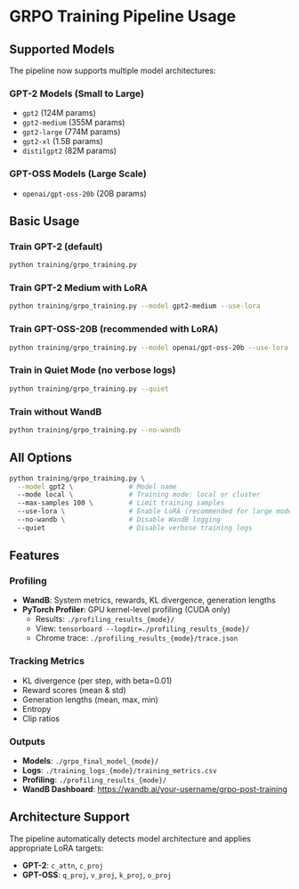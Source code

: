 # GRPO Training Pipeline Usage

## Supported Models

The pipeline now supports multiple model architectures:

### GPT-2 Models (Small to Large)
- `gpt2` (124M params)
- `gpt2-medium` (355M params)
- `gpt2-large` (774M params)
- `gpt2-xl` (1.5B params)
- `distilgpt2` (82M params)

### GPT-OSS Models (Large Scale)
- `openai/gpt-oss-20b` (20B params)

## Basic Usage

### Train GPT-2 (default)
```bash
python training/grpo_training.py
```

### Train GPT-2 Medium with LoRA
```bash
python training/grpo_training.py --model gpt2-medium --use-lora
```

### Train GPT-OSS-20B (recommended with LoRA)
```bash
python training/grpo_training.py --model openai/gpt-oss-20b --use-lora --mode cluster
```

### Train in Quiet Mode (no verbose logs)
```bash
python training/grpo_training.py --quiet
```

### Train without WandB
```bash
python training/grpo_training.py --no-wandb
```

## All Options

```bash
python training/grpo_training.py \
  --model gpt2 \              # Model name
  --mode local \              # Training mode: local or cluster
  --max-samples 100 \         # Limit training samples
  --use-lora \                # Enable LoRA (recommended for large models)
  --no-wandb \                # Disable WandB logging
  --quiet                     # Disable verbose training logs
```

## Features

### Profiling
- **WandB**: System metrics, rewards, KL divergence, generation lengths
- **PyTorch Profiler**: GPU kernel-level profiling (CUDA only)
  - Results: `./profiling_results_{mode}/`
  - View: `tensorboard --logdir=./profiling_results_{mode}/`
  - Chrome trace: `./profiling_results_{mode}/trace.json`

### Tracking Metrics
- KL divergence (per step, with beta=0.01)
- Reward scores (mean & std)
- Generation lengths (mean, max, min)
- Entropy
- Clip ratios

### Outputs
- **Models**: `./grpo_final_model_{mode}/`
- **Logs**: `./training_logs_{mode}/training_metrics.csv`
- **Profiling**: `./profiling_results_{mode}/`
- **WandB Dashboard**: https://wandb.ai/your-username/grpo-post-training

## Architecture Support

The pipeline automatically detects model architecture and applies appropriate LoRA targets:
- **GPT-2**: `c_attn`, `c_proj`
- **GPT-OSS**: `q_proj`, `v_proj`, `k_proj`, `o_proj`

